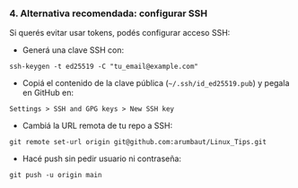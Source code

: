 

### 4\. Alternativa recomendada: configurar SSH

Si querés evitar usar tokens, podés configurar acceso SSH:

- Generá una clave SSH con:
```
ssh-keygen -t ed25519 -C "tu_email@example.com"
```
- Copiá el contenido de la clave pública (`~/.ssh/id_ed25519.pub`) y pegala en GitHub en:

`Settings > SSH and GPG keys > New SSH key`

- Cambiá la URL remota de tu repo a SSH:
```
git remote set-url origin git@github.com:arumbaut/Linux_Tips.git
```
- Hacé push sin pedir usuario ni contraseña:
```
git push -u origin main
```